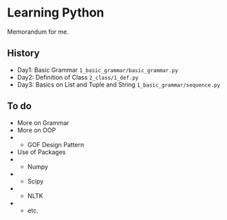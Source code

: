 Learning Python
===============
Memorandum for me.


History
-------
- Day1: Basic Grammar `1_basic_grammar/basic_grammar.py`
- Day2: Definition of Class `2_class/1_def.py`
- Day3: Basics on List and Tuple and String `1_basic_grammar/sequence.py`

To do
-----
- More on Grammar
- More on OOP
- - GOF Design Pattern
- Use of Packages
- - Numpy
- - Scipy
- - NLTK
- - etc.

